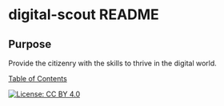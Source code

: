 # digital-scout README

## Purpose

Provide the citizenry with the skills to thrive in the digital world.

[Table of Contents](./toc.md)


[![License: CC BY 4.0](https://img.shields.io/badge/License-CC%20BY%204.0-lightgrey.svg)](https://creativecommons.org/licenses/by/4.0/)
